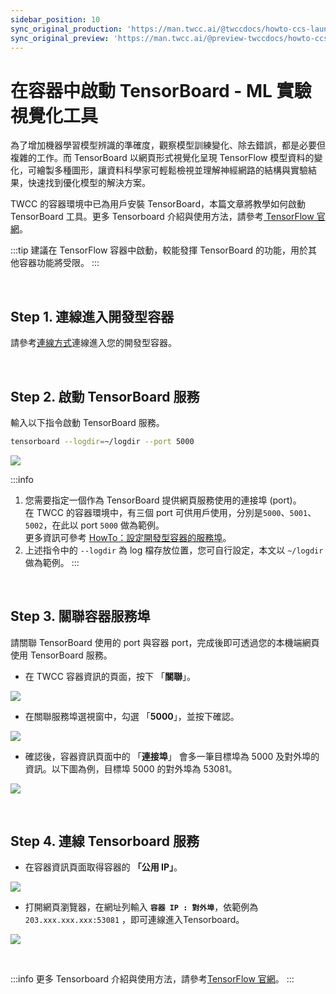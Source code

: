 ```yaml
---
sidebar_position: 10
sync_original_production: 'https://man.twcc.ai/@twccdocs/howto-ccs-launch-tensorboard-zh' 
sync_original_preview: 'https://man.twcc.ai/@preview-twccdocs/howto-ccs-launch-tensorboard-zh' 
---
```


# 在容器中啟動 TensorBoard - ML 實驗視覺化工具

為了增加機器學習模型辨識的準確度，觀察模型訓練變化、除去錯誤，都是必要但複雜的工作。而 TensorBoard 以網頁形式視覺化呈現 TensorFlow 模型資料的變化，可繪製多種圖形，讓資料科學家可輕鬆檢視並理解神經網路的結構與實驗結果，快速找到優化模型的解決方案。

TWCC 的容器環境中已為用戶安裝 TensorBoard，本篇文章將教學如何啟動 TensorBoard 工具。更多 Tensorboard 介紹與使用方法，請參考[ TensorFlow 官網](https://www.tensorflow.org/tensorboard)。

:::tip
建議在 TensorFlow 容器中啟動，較能發揮 TensorBoard 的功能，用於其他容器功能將受限。
:::

<br/>

## Step 1. 連線進入開發型容器

請參考[<ins>連線方式</ins>](https://man.twcc.ai/@twccdocs/SJlZnSOaN?type=view#%E4%BD%BF%E7%94%A8-Jupyter-Notebook)連線進入您的開發型容器。

<br/>


## Step 2. 啟動 TensorBoard 服務

輸入以下指令啟動 TensorBoard 服務。

```bash
tensorboard --logdir=~/logdir --port 5000
```

![](https://cos.twcc.ai/SYS-MANUAL/uploads/upload_33abbf06c6561af711929eee558586c5.png)

:::info
1. 您需要指定一個作為 TensorBoard 提供網頁服務使用的連接埠 (port)。<div></div>
在 TWCC 的容器環境中，有三個 port 可供用戶使用，分別是`5000`、`5001`、`5002`，在此以 port `5000` 做為範例。<div></div>
更多資訊可參考 [<ins>HowTo：設定開發型容器的服務埠</ins>](https://www.twcc.ai/doc?page=howto-ccs-config-service-port)。
3. 上述指令中的 `--logdir` 為 log 檔存放位置，您可自行設定，本文以 `~/logdir` 做為範例。
:::

<br/>


## Step 3. 關聯容器服務埠

請關聯 TensorBoard 使用的 port 與容器 port，完成後即可透過您的本機端網頁使用 TensorBoard 服務。

- 在 TWCC 容器資訊的頁面，按下 「**關聯**」。

![](https://cos.twcc.ai/SYS-MANUAL/uploads/upload_cc73c5a924078d793f6476bfd4ac159c.png)


- 在關聯服務埠選視窗中，勾選 「**5000**」，並按下確認。

![](https://cos.twcc.ai/SYS-MANUAL/uploads/upload_585d1f37008afc49c0cec84df9c98155.png)

- 確認後，容器資訊頁面中的 「**連接埠**」 會多一筆目標埠為 5000 及對外埠的資訊。以下圖為例，目標埠 5000 的對外埠為 53081。

![](https://cos.twcc.ai/SYS-MANUAL/uploads/upload_1be6b67ca36f92a6c0333ab90e8a2995.png)

<br/>


## Step 4. 連線 Tensorboard 服務
- 在容器資訊頁面取得容器的 **「公用 IP」**。

![](https://cos.twcc.ai/SYS-MANUAL/uploads/upload_602fd844280ad7e91bab261494c10941.png)


- 打開網頁瀏覽器，在網址列輸入 **`容器 IP : 對外埠`**，依範例為 `203.xxx.xxx.xxx:53081` ，即可連線進入Tensorboard。

![](https://cos.twcc.ai/SYS-MANUAL/uploads/upload_efab9cdf24eb0d8abbc3b75bd60e3eac.png)

<br/>


:::info
更多 Tensorboard 介紹與使用方法，請參考[<ins>TensorFlow 官網</ins>](https://www.tensorflow.org/tensorboard)。
:::
